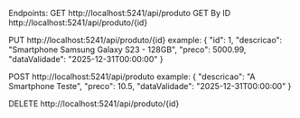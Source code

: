Endpoints:
GET
http://localhost:5241/api/produto
GET By ID
http://localhost:5241/api/produto/{id}

PUT
http://localhost:5241/api/produto/{id}
example:
    {
        "id": 1,
        "descricao": "Smartphone Samsung Galaxy S23 - 128GB",
        "preco": 5000.99,
        "dataValidade": "2025-12-31T00:00:00"
    }
	
POST
http://localhost:5241/api/produto
example:
    {
        "descricao": "A Smartphone Teste",
        "preco": 10.5,
        "dataValidade": "2025-12-31T00:00:00"
    }
	
DELETE
http://localhost:5241/api/produto/{id}
